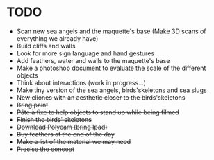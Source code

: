 # TODO

- Scan new sea angels and the maquette's base (Make 3D scans of everything we already have)
- Build cliffs and walls
- Look for more sign language and hand gestures
- Add feathers, <dev>water</dev> and walls to the maquette's base
- Make a photoshop document to evaluate the scale of the different objects
- Think about interactions (work in progress...)
- Make tiny version of the <dev>sea angels,</dev> birds'skeletons <dev>and sea slugs</dev>
- <del>New cliones with an aesthetic closer to the birds'skeletons</del>
- <del>Bring paint</del>
- <del>Pâte à fixe to help objects to stand up while being filmed</del>
- <del>Finish the birds' skeletons</del>
- <del>Download Polycam (bring Ipad)</del>
- <del>Buy feathers at the end of the day</del>
- <del>Make a list of the material we may need</del>
- <del>Precise the concept</del>
